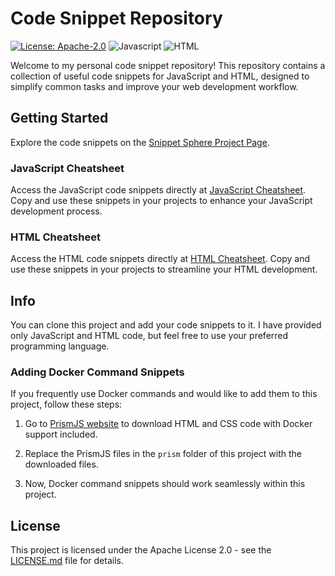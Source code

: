 # Code Snippet Repository

[![License: Apache-2.0](https://img.shields.io/badge/License-Apache--2.0-brightgreen)](http://www.apache.org/licenses/)
![Javascript](https://img.shields.io/badge/JavaScript-ES6-white?style=flat&logo=javascript&logoColor=yellow)
![HTML](https://img.shields.io/badge/HTML5-white?style=flat&logo=html5&logoColor=green)

Welcome to my personal code snippet repository! This repository contains a collection of useful code snippets for JavaScript and HTML, designed to simplify common tasks and improve your web development workflow.

## Getting Started

Explore the code snippets on the [Snippet Sphere Project Page](https://ankitjha2603.github.io/snippet-sphere).

### JavaScript Cheatsheet

Access the JavaScript code snippets directly at [JavaScript Cheatsheet](https://ankitjha2603.github.io/snippet-sphere/js). Copy and use these snippets in your projects to enhance your JavaScript development process.

### HTML Cheatsheet

Access the HTML code snippets directly at [HTML Cheatsheet](https://ankitjha2603.github.io/snippet-sphere/html). Copy and use these snippets in your projects to streamline your HTML development.

## Info

You can clone this project and add your code snippets to it. I have provided only JavaScript and HTML code, but feel free to use your preferred programming language.

### Adding Docker Command Snippets

If you frequently use Docker commands and would like to add them to this project, follow these steps:

1. Go to [PrismJS website](https://prismjs.com/) to download HTML and CSS code with Docker support included.

2. Replace the PrismJS files in the `prism` folder of this project with the downloaded files.

3. Now, Docker command snippets should work seamlessly within this project.

## License

This project is licensed under the Apache License 2.0 - see the [LICENSE.md](LICENSE.md) file for details.
